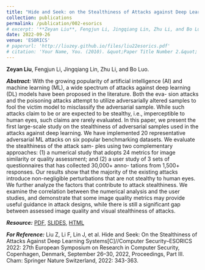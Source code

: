 ```yaml
---
title: "Hide and Seek: on the Stealthiness of Attacks against Deep Learning Systems"
collection: publications
permalink: /publication/002-esorics
# excerpt: '**Zeyan Liu**, Fengjun Li, Jingqiang Lin, Zhu Li, and Bo Luo'
date: 2022-09-26
venue: 'ESORICS'
# paperurl: 'http://liuzey.github.io/files/liu22esorics.pdf'
# citation: 'Your Name, You. (2010). &quot;Paper Title Number 2.&quot; <i>Journal 1</i>. 1(2).'
---
```


**Zeyan Liu**, Fengjun Li, Jingqiang Lin, Zhu Li, and Bo Luo.

***Abstract:*** With the growing popularity of artificial intelligence (AI)
and machine learning (ML), a wide spectrum of attacks against deep
learning (DL) models have been proposed in the literature. Both the eva-
sion attacks and the poisoning attacks attempt to utilize adversarially
altered samples to fool the victim model to misclassify the adversarial
sample. While such attacks claim to be or are expected to be stealthy,
i.e., imperceptible to human eyes, such claims are rarely evaluated. In
this paper, we present the first large-scale study on the stealthiness of
adversarial samples used in the attacks against deep learning. We have
implemented 20 representative adversarial ML attacks on six popular
benchmarking datasets. We evaluate the stealthiness of the attack sam-
ples using two complementary approaches: (1) a numerical study that
adopts 24 metrics for image similarity or quality assessment; and (2) a
user study of 3 sets of questionnaires that has collected 30,000+ anno-
tations from 1,500+ responses. Our results show that the majority of
the existing attacks introduce non-negligible perturbations that are not
stealthy to human eyes. We further analyze the factors that contribute to
attack stealthiness. We examine the correlation between the numerical
analysis and the user studies, and demonstrate that some image quality
metrics may provide useful guidance in attack designs, while there is still
a significant gap between assessed image quality and visual stealthiness
of attacks.

***Resource:*** [PDF](http://liuzey.github.io/files/liu22esorics.pdf), [SLIDES](http://liuzey.github.io/files/HideAndSeek.pptx), [HTML](https://doi.org/10.1007/978-3-031-17143-7_17)

***For Reference:*** Liu Z, Li F, Lin J, et al. Hide and Seek: On the Stealthiness of Attacks Against Deep Learning Systems\[C\]//Computer Security–ESORICS 2022: 27th European Symposium on Research in Computer Security, Copenhagen, Denmark, September 26–30, 2022, Proceedings, Part III. Cham: Springer Nature Switzerland, 2022: 343-363.
